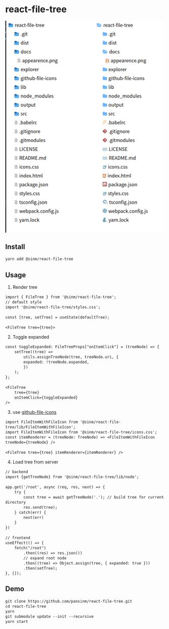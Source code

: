# react-file-tree


![](./assets/appearence.png)

## Install

```bash
yarn add @sinm/react-file-tree
```

## Usage

1. Render tree
```tsx
import { FileTree } from '@sinm/react-file-tree';
// default style
import '@sinm/react-file-tree/styles.css';

const [tree, setTree] = useState(defaultTree);

<FileTree tree={tree}>
```

2. Toggle expanded

```tsx
const toggleExpanded: FileTreeProps["onItemClick"] = (treeNode) => {
    setTree((tree) =>
        utils.assignTreeNode(tree, treeNode.uri, {
        expanded: !treeNode.expanded,
        })
    );
};

<FileTree
    tree={tree}
    onItemClick={toggleExpanded}
/>
```

3. use [github-file-icons](https://github.com/homerchen19/github-file-icons)
```tsx
import FileItemWithFileIcon from '@sinm/react-file-tree/lib/FileItemWithFileIcon';
import FileItemWithFileIcon from '@sinm/react-file-tree/icons.css';
const itemRenderer = (treeNode: TreeNode) => <FileItemWithFileIcon treeNode={treeNode} />

<FileTree tree={tree} itemRenderer={itemRenderer} />
```

4. Load tree from server

```tsx
// backend
import {getTreeNode} from '@sinm/react-file-tree/lib/node';

app.get('/root', async (req, res, next) => {
    try {
        const tree = await getTreeNode('.'); // build tree for current directory 
        res.send(tree);
    } catch(err) {
        next(err)
    }
})

// frontend
useEffect(() => {
    fetch("/root")
        .then((res) => res.json())
        // expand root node
        .then((tree) => Object.assign(tree, { expanded: true }))
        .then(setTree);
}, []);

```



## Demo

```
git clone https://github.com/pansinm/react-file-tree.git
cd react-file-tree
yarn
git submodule update --init --recursive
yarn start
```
